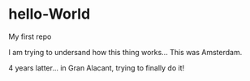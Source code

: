 # hello-World
My first repo

I am trying to undersand how this thing works...
This was Amsterdam.

4 years latter... in Gran Alacant, trying to finally do it!

